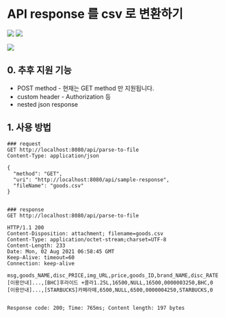 # API response 를 csv 로 변환하기

![](https://img.shields.io/badge/spring%20boot-2.5.3-green) ![](https://img.shields.io/badge/java-11-green)

![](https://img.shields.io/badge/org.json-%20-yellow)

## 0. 추후 지원 기능

- POST method - 현재는 GET method 만 지원됩니다.
- custom header - Authorization 등
- nested json response

## 1. 사용 방법

```http request
### request
GET http://localhost:8080/api/parse-to-file
Content-Type: application/json

{
  "method": "GET", 
  "uri": "http://localhost:8080/api/sample-response",
  "fileName": "goods.csv"
}


### response
GET http://localhost:8080/api/parse-to-file

HTTP/1.1 200 
Content-Disposition: attachment; filename=goods.csv
Content-Type: application/octet-stream;charset=UTF-8
Content-Length: 233
Date: Mon, 02 Aug 2021 06:58:45 GMT
Keep-Alive: timeout=60
Connection: keep-alive

msg,goods_NAME,disc_PRICE,img_URL,price,goods_ID,brand_NAME,disc_RATE
[이용안내]...,[BHC]후라이드 +콜라1.25L,16500,NULL,16500,0000003250,BHC,0
[이용안내]...,[STARBUCKS]카페라떼,6500,NULL,6500,0000004250,STARBUCKS,0


Response code: 200; Time: 765ms; Content length: 197 bytes
```

